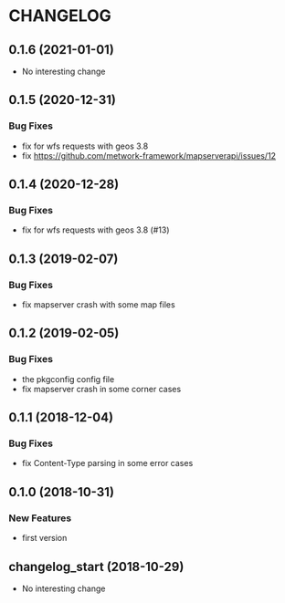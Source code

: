 # CHANGELOG

## 0.1.6 (2021-01-01)

- No interesting change

## 0.1.5 (2020-12-31)

### Bug Fixes

- fix for wfs requests with geos 3.8
- fix https://github.com/metwork-framework/mapserverapi/issues/12

## 0.1.4 (2020-12-28)

### Bug Fixes

- fix for wfs requests with geos 3.8 (#13)

## 0.1.3 (2019-02-07)

### Bug Fixes

- fix mapserver crash with some map files

## 0.1.2 (2019-02-05)

### Bug Fixes

- the pkgconfig config file
- fix mapserver crash in some corner cases

## 0.1.1 (2018-12-04)

### Bug Fixes

- fix Content-Type parsing in some error cases

## 0.1.0 (2018-10-31)

### New Features

- first version

## changelog_start (2018-10-29)

- No interesting change


